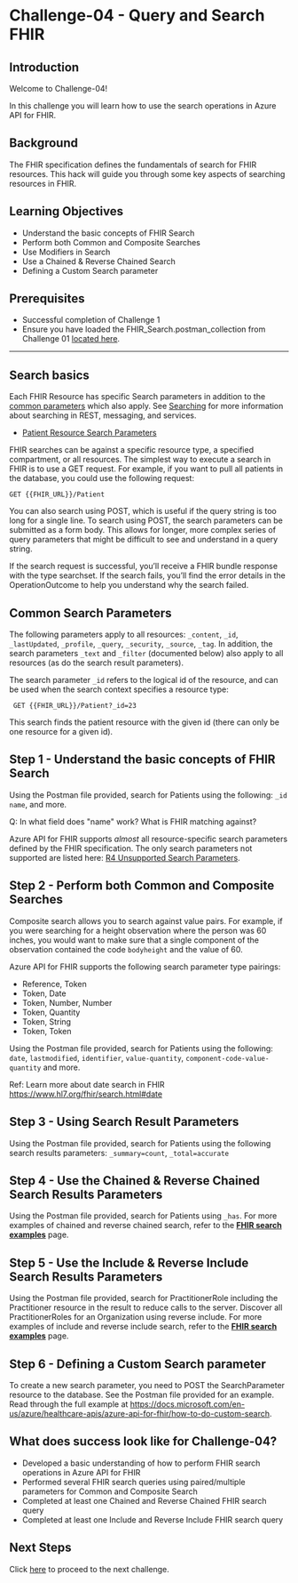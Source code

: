 #  Challenge-04 - Query and Search FHIR

## Introduction

Welcome to Challenge-04!

In this challenge you will learn how to use the search operations in Azure API for FHIR.

## Background
The FHIR specification defines the fundamentals of search for FHIR resources. This hack will guide you through some key aspects of searching resources in FHIR. 

## Learning Objectives 
+ Understand the basic concepts of FHIR Search
+ Perform both Common and Composite Searches 
+ Use Modifiers in Search 
+ Use a Chained & Reverse Chained Search 
+ Defining a Custom Search parameter 

## Prerequisites
+ Successful completion of Challenge 1
+ Ensure you have loaded the FHIR_Search.postman_collection from Challenge 01 [located here](./samples/FHIR_Search.postman_collection.zip).  

---

## Search basics 
Each FHIR Resource has specific Search parameters in addition to the [common parameters](https://www.hl7.org/fhir/search.html#all) which also apply. See [Searching](https://www.hl7.org/fhir/search.html) for more information about searching in REST, messaging, and services.  

+ [Patient Resource Search Parameters](https://www.hl7.org/fhir/patient.html#search)


FHIR searches can be against a specific resource type, a specified compartment, or all resources. The simplest way to execute a search in FHIR is to use a GET request. For example, if you want to pull all patients in the database, you could use the following request:

```azurecli
GET {{FHIR_URL}}/Patient
```

You can also search using POST, which is useful if the query string is too long for a single line. To search using POST, the search parameters can be submitted as a form body. This allows for longer, more complex series of query parameters that might be difficult to see and understand in a query string.

If the search request is successful, you’ll receive a FHIR bundle response with the type searchset. If the search fails, you’ll find the error details in the OperationOutcome to help you understand why the search failed.

## Common Search Parameters 
The following parameters apply to all resources: ```_content```, ```_id```, ```_lastUpdated```, ```_profile```, ```_query```, ```_security```, ```_source```, ```_tag```.  In addition, the search parameters ```_text``` and ```_filter``` (documented below) also apply to all resources (as do the search result parameters).

The search parameter ```_id``` refers to the logical id of the resource, and can be used when the search context specifies a resource type:

```azurecli
 GET {{FHIR_URL}}/Patient?_id=23
```

This search finds the patient resource with the given id (there can only be one resource for a given id). 
  

## Step 1 - Understand the basic concepts of FHIR Search
Using the Postman file provided, search for Patients using the following: ```_id``` ```name```, and more.

Q: In what field does "name" work?  What is FHIR matching against?

Azure API for FHIR supports _almost_ all resource-specific search parameters defined by the FHIR specification. The only search parameters not supported are listed here: [R4 Unsupported Search Parameters](https://github.com/microsoft/fhir-server/blob/main/src/Microsoft.Health.Fhir.Core/Data/R4/unsupported-search-parameters.json).

  
## Step 2 - Perform both Common and Composite Searches 
Composite search allows you to search against value pairs. For example, if you were searching for a height observation where the person was 60 inches, you would want to make sure that a single component of the observation contained the code ```bodyheight``` and the value of 60. 

Azure API for FHIR supports the following search parameter type pairings:
+ Reference, Token
+ Token, Date
+ Token, Number, Number
+ Token, Quantity
+ Token, String
+ Token, Token

Using the Postman file provided, search for Patients using the following: ```date```, ```lastmodified```, ```identifier```, ```value-quantity```, ```component-code-value-quantity``` and more.  

Ref: Learn more about date search in FHIR https://www.hl7.org/fhir/search.html#date 
  

## Step 3 - Using Search Result Parameters  
Using the Postman file provided, search for Patients using the following search results parameters: ```_summary=count```, ```_total=accurate```  
  

## Step 4 - Use the Chained & Reverse Chained Search Results Parameters 
Using the Postman file provided, search for Patients using ```_has```.  For more examples of chained and reverse chained search, refer to the **[FHIR search examples](https://docs.microsoft.com/en-us/azure/healthcare-apis/azure-api-for-fhir/search-samples)** page.


## Step 5 - Use the Include & Reverse Include Search Results Parameters  
Using the Postman file provided, search for PractitionerRole including the Practitioner resource in the result to reduce calls to the server. Discover all PractitionerRoles for an Organization using reverse include. For more examples of include and reverse include search, refer to the **[FHIR search examples](https://docs.microsoft.com/en-us/azure/healthcare-apis/azure-api-for-fhir/search-samples)** page.
  

## Step 6 - Defining a Custom Search parameter 
To create a new search parameter, you need to POST the SearchParameter resource to the database.  See the Postman file provided for an example.  Read through the full example at https://docs.microsoft.com/en-us/azure/healthcare-apis/azure-api-for-fhir/how-to-do-custom-search.

## What does success look like for Challenge-04?

+ Developed a basic understanding of how to perform FHIR search operations in Azure API for FHIR
+ Performed several FHIR search queries using paired/multiple parameters for Common and Composite Search
+ Completed at least one Chained and Reverse Chained FHIR search query
+ Completed at least one Include and Reverse Include FHIR search query

## Next Steps

Click [here](../Challenge-05/Readme.md) to proceed to the next challenge.